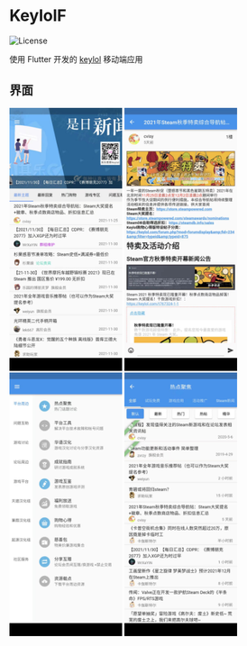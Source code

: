 # KeylolF

![License](https://img.shields.io/github/license/cdgeass/keylol-flutter)

使用 Flutter 开发的 [keylol](https://keylol.com) 移动端应用

## 界面

<img src="https://raw.githubusercontent.com/cdgeass/pictures/main/20211130184535.jpg" width=200/> <img src="https://raw.githubusercontent.com/cdgeass/pictures/main/20211130184556.jpg" width=200/> <img src="https://raw.githubusercontent.com/cdgeass/pictures/main/20211130184608.jpg" width=200/> <img src="https://raw.githubusercontent.com/cdgeass/pictures/main/20211130184618.jpg" width=200/>
